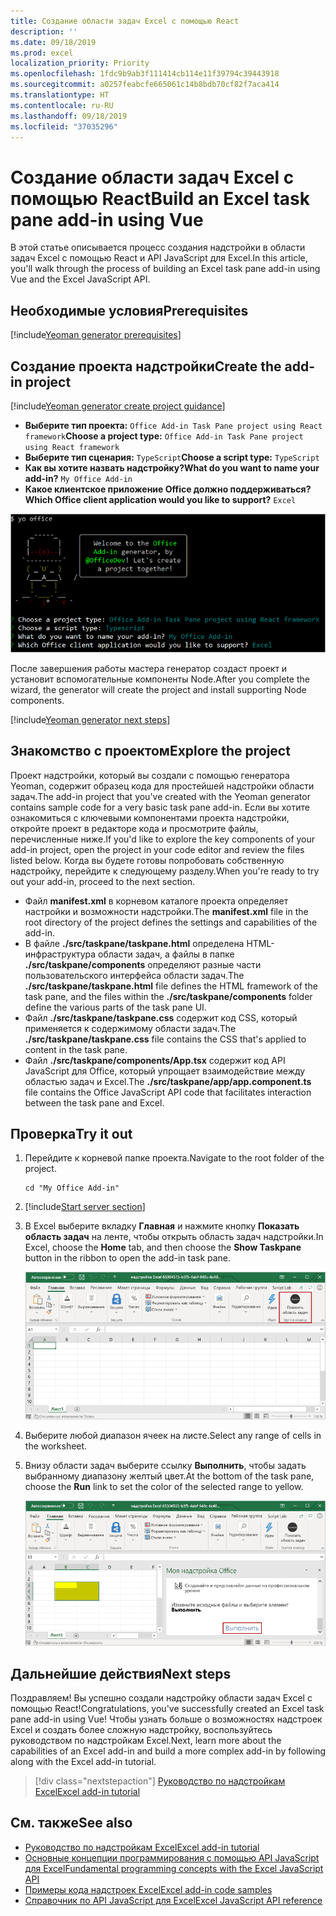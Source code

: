 ```yaml
---
title: Создание области задач Excel с помощью React
description: ''
ms.date: 09/18/2019
ms.prod: excel
localization_priority: Priority
ms.openlocfilehash: 1fdc9b9ab3f111414cb114e11f39794c39443918
ms.sourcegitcommit: a0257feabcfe665061c14b8bdb70cf82f7aca414
ms.translationtype: HT
ms.contentlocale: ru-RU
ms.lasthandoff: 09/18/2019
ms.locfileid: "37035296"
---
```

# <a name="build-an-excel-task-pane-add-in-using-react"></a><span data-ttu-id="ea6e7-102">Создание области задач Excel с помощью React</span><span class="sxs-lookup"><span data-stu-id="ea6e7-102">Build an Excel task pane add-in using Vue</span></span>

<span data-ttu-id="ea6e7-103">В этой статье описывается процесс создания надстройки в области задач Excel с помощью React и API JavaScript для Excel.</span><span class="sxs-lookup"><span data-stu-id="ea6e7-103">In this article, you'll walk through the process of building an Excel task pane add-in using Vue and the Excel JavaScript API.</span></span>

## <a name="prerequisites"></a><span data-ttu-id="ea6e7-104">Необходимые условия</span><span class="sxs-lookup"><span data-stu-id="ea6e7-104">Prerequisites</span></span>

[!include[Yeoman generator prerequisites](../includes/quickstart-yo-prerequisites.md)]

## <a name="create-the-add-in-project"></a><span data-ttu-id="ea6e7-105">Создание проекта надстройки</span><span class="sxs-lookup"><span data-stu-id="ea6e7-105">Create the add-in project</span></span>

[!include[Yeoman generator create project guidance](../includes/yo-office-command-guidance.md)]

- <span data-ttu-id="ea6e7-106">**Выберите тип проекта:** `Office Add-in Task Pane project using React framework`</span><span class="sxs-lookup"><span data-stu-id="ea6e7-106">**Choose a project type:** `Office Add-in Task Pane project using React framework`</span></span>
- <span data-ttu-id="ea6e7-107">**Выберите тип сценария:** `TypeScript`</span><span class="sxs-lookup"><span data-stu-id="ea6e7-107">**Choose a script type:** `TypeScript`</span></span>
- <span data-ttu-id="ea6e7-108">**Как вы хотите назвать надстройку?**</span><span class="sxs-lookup"><span data-stu-id="ea6e7-108">**What do you want to name your add-in?**</span></span> `My Office Add-in`
- <span data-ttu-id="ea6e7-109">**Какое клиентское приложение Office должно поддерживаться?**</span><span class="sxs-lookup"><span data-stu-id="ea6e7-109">**Which Office client application would you like to support?**</span></span> `Excel`

![Генератор Yeoman](../images/yo-office-excel-react-2.png)

<span data-ttu-id="ea6e7-111">После завершения работы мастера генератор создаст проект и установит вспомогательные компоненты Node.</span><span class="sxs-lookup"><span data-stu-id="ea6e7-111">After you complete the wizard, the generator will create the project and install supporting Node components.</span></span>

[!include[Yeoman generator next steps](../includes/yo-office-next-steps.md)]

## <a name="explore-the-project"></a><span data-ttu-id="ea6e7-112">Знакомство с проектом</span><span class="sxs-lookup"><span data-stu-id="ea6e7-112">Explore the project</span></span>

<span data-ttu-id="ea6e7-113">Проект надстройки, который вы создали с помощью генератора Yeoman, содержит образец кода для простейшей надстройки области задач.</span><span class="sxs-lookup"><span data-stu-id="ea6e7-113">The add-in project that you've created with the Yeoman generator contains sample code for a very basic task pane add-in.</span></span> <span data-ttu-id="ea6e7-114">Если вы хотите ознакомиться с ключевыми компонентами проекта надстройки, откройте проект в редакторе кода и просмотрите файлы, перечисленные ниже.</span><span class="sxs-lookup"><span data-stu-id="ea6e7-114">If you'd like to explore the key components of your add-in project, open the project in your code editor and review the files listed below.</span></span> <span data-ttu-id="ea6e7-115">Когда вы будете готовы попробовать собственную надстройку, перейдите к следующему разделу.</span><span class="sxs-lookup"><span data-stu-id="ea6e7-115">When you're ready to try out your add-in, proceed to the next section.</span></span>

- <span data-ttu-id="ea6e7-116">Файл **manifest.xml** в корневом каталоге проекта определяет настройки и возможности надстройки.</span><span class="sxs-lookup"><span data-stu-id="ea6e7-116">The **manifest.xml** file in the root directory of the project defines the settings and capabilities of the add-in.</span></span>
- <span data-ttu-id="ea6e7-117">В файле **./src/taskpane/taskpane.html** определена HTML-инфраструктура области задач, а файлы в папке **./src/taskpane/components** определяют разные части пользовательского интерфейса области задач.</span><span class="sxs-lookup"><span data-stu-id="ea6e7-117">The **./src/taskpane/taskpane.html** file defines the HTML framework of the task pane, and the files within the **./src/taskpane/components** folder define the various parts of the task pane UI.</span></span>
- <span data-ttu-id="ea6e7-118">Файл **./src/taskpane/taskpane.css** содержит код CSS, который применяется к содержимому области задач.</span><span class="sxs-lookup"><span data-stu-id="ea6e7-118">The **./src/taskpane/taskpane.css** file contains the CSS that's applied to content in the task pane.</span></span>
- <span data-ttu-id="ea6e7-119">Файл **./src/taskpane/components/App.tsx** содержит код API JavaScript для Office, который упрощает взаимодействие между областью задач и Excel.</span><span class="sxs-lookup"><span data-stu-id="ea6e7-119">The **./src/taskpane/app/app.component.ts** file contains the Office JavaScript API code that facilitates interaction between the task pane and Excel.</span></span>

## <a name="try-it-out"></a><span data-ttu-id="ea6e7-120">Проверка</span><span class="sxs-lookup"><span data-stu-id="ea6e7-120">Try it out</span></span>

1. <span data-ttu-id="ea6e7-121">Перейдите к корневой папке проекта.</span><span class="sxs-lookup"><span data-stu-id="ea6e7-121">Navigate to the root folder of the project.</span></span>

    ```command&nbsp;line
    cd "My Office Add-in"
    ```

2. [!include[Start server section](../includes/quickstart-yo-start-server-excel.md)] 

3. <span data-ttu-id="ea6e7-122">В Excel выберите вкладку **Главная** и нажмите кнопку **Показать область задач** на ленте, чтобы открыть область задач надстройки.</span><span class="sxs-lookup"><span data-stu-id="ea6e7-122">In Excel, choose the **Home** tab, and then choose the **Show Taskpane** button in the ribbon to open the add-in task pane.</span></span>

    ![Кнопка надстройки Excel](../images/excel-quickstart-addin-3b.png)

4. <span data-ttu-id="ea6e7-124">Выберите любой диапазон ячеек на листе.</span><span class="sxs-lookup"><span data-stu-id="ea6e7-124">Select any range of cells in the worksheet.</span></span>

5. <span data-ttu-id="ea6e7-125">Внизу области задач выберите ссылку **Выполнить**, чтобы задать выбранному диапазону желтый цвет.</span><span class="sxs-lookup"><span data-stu-id="ea6e7-125">At the bottom of the task pane, choose the **Run** link to set the color of the selected range to yellow.</span></span>

    ![Надстройка Excel](../images/excel-quickstart-addin-3c.png)

## <a name="next-steps"></a><span data-ttu-id="ea6e7-127">Дальнейшие действия</span><span class="sxs-lookup"><span data-stu-id="ea6e7-127">Next steps</span></span>

<span data-ttu-id="ea6e7-128">Поздравляем! Вы успешно создали надстройку области задач Excel с помощью React!</span><span class="sxs-lookup"><span data-stu-id="ea6e7-128">Congratulations, you've successfully created an Excel task pane add-in using Vue!</span></span> <span data-ttu-id="ea6e7-129">Чтобы узнать больше о возможностях надстроек Excel и создать более сложную надстройку, воспользуйтесь руководством по надстройкам Excel.</span><span class="sxs-lookup"><span data-stu-id="ea6e7-129">Next, learn more about the capabilities of an Excel add-in and build a more complex add-in by following along with the Excel add-in tutorial.</span></span>

> [!div class="nextstepaction"]
> [<span data-ttu-id="ea6e7-130">Руководство по надстройкам Excel</span><span class="sxs-lookup"><span data-stu-id="ea6e7-130">Excel add-in tutorial</span></span>](../tutorials/excel-tutorial.md)

## <a name="see-also"></a><span data-ttu-id="ea6e7-131">См. также</span><span class="sxs-lookup"><span data-stu-id="ea6e7-131">See also</span></span>

* [<span data-ttu-id="ea6e7-132">Руководство по надстройкам Excel</span><span class="sxs-lookup"><span data-stu-id="ea6e7-132">Excel add-in tutorial</span></span>](../tutorials/excel-tutorial-create-table.md)
* [<span data-ttu-id="ea6e7-133">Основные концепции программирования с помощью API JavaScript для Excel</span><span class="sxs-lookup"><span data-stu-id="ea6e7-133">Fundamental programming concepts with the Excel JavaScript API</span></span>](../excel/excel-add-ins-core-concepts.md)
* [<span data-ttu-id="ea6e7-134">Примеры кода надстроек Excel</span><span class="sxs-lookup"><span data-stu-id="ea6e7-134">Excel add-in code samples</span></span>](https://developer.microsoft.com/office/gallery/?filterBy=Samples,Excel)
* [<span data-ttu-id="ea6e7-135">Справочник по API JavaScript для Excel</span><span class="sxs-lookup"><span data-stu-id="ea6e7-135">Excel JavaScript API reference</span></span>](/office/dev/add-ins/reference/overview/excel-add-ins-reference-overview)
